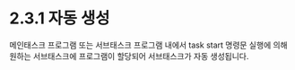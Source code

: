 ﻿# 2.3.1 자동 생성

메인태스크 프로그램 또는 서브태스크 프로그램 내에서 task start 명령문 실행에 의해 원하는 서브태스크에 프로그램이 할당되어 서브태스크가 자동 생성됩니다.
